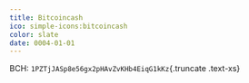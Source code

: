 ```yaml
---
title: Bitcoincash
ico: simple-icons:bitcoincash
color: slate
date: 0004-01-01
---
```


BCH: `1PZTjJASp8e56gx2pHAvZvKHb4EiqG1kKz`{.truncate .text-xs}